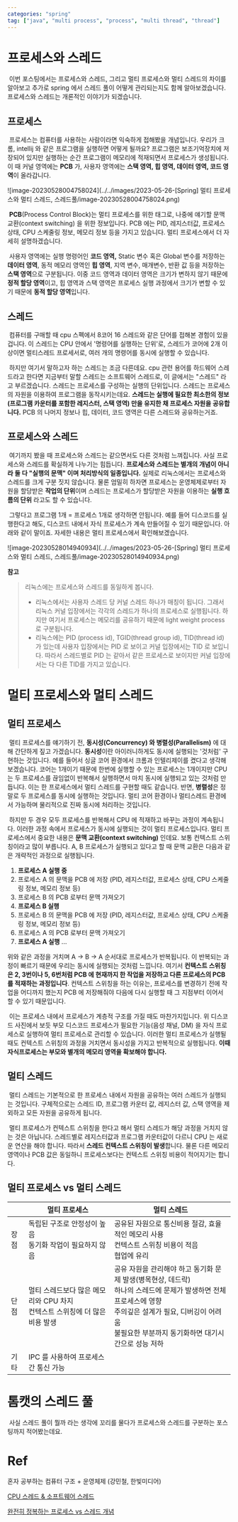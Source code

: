 ```yaml
---
categories: "spring"
tag: ["java", "multi process", "process", "multi thread", "thread"]
---
```


# 프로세스와 스레드

​	이번 포스팅에서는 프로세스와 스레드, 그리고 멀티 프로세스와 멀티 스레드의 차이를 알아보고 추가로 spring 에서 스레드 풀이 어떻게 관리되는지도 함께 알아보겠습니다. 프로세스와 스레드는 개론적인 이야기가 되겠습니다.

## 프로세스

​	프로세스는 컴퓨터를 사용하는 사람이라면 익숙하게 접해봤을 개념입니다. 우리가 크롬, intellij 와 같은 프로그램을 실행하면 어떻게 될까요? 프로그램은 보조기억장치에 저장되어 있지만 실행하는 순간 프로그램이 메모리에 적재되면서 프로세스가 생성됩니다. 이 때 커널 영역에는 **PCB** 가, 사용자 영역에는 **스택 영역, 힙 영역, 데이터 영역, 코드 영역**이 올라갑니다.

![image-20230528004758024](../../images/2023-05-26-[Spring] 멀티 프로세스와 멀티 스레드, 스레드풀/image-20230528004758024.png)

​	**PCB**(Process Control Block)는 멀티 프로세스를 위한 태그로, 나중에 얘기할 문맥 교환(context switching) 을 위한 정보입니다. PCB 에는 PID, 레지스터값, 프로세스 상태, CPU 스케줄링 정보, 메모리 정보 등을 가지고 있습니다. 멀티 프로세스에서 더 자세히 설명하겠습니다.

​	사용자 영역에는 실행 명령어인 **코드 영역,** Static 변수 혹은 Global 변수를 저장하는 **데이터 영역**, 동적 메모리 영역인 **힙 영역**, 지역 변수, 매개변수, 반환 값 등을 저장하는 **스택 영역**으로 구분됩니다. 이중 코드 영역과 데이터 영역은 크기가 변하지 않기 때문에 **정적 할당 영역**이고, 힙 영역과 스택 영역은 프로세스 실행 과정에서 크기가 변할 수 있기 때문에 **동적 할당 영역**입니다.

## 스레드

​	컴퓨터를 구매할 때 cpu 스펙에서 8코어 16 스레드와 같은 단어를 접해본 경험이 있을겁니다. 이 스레드는 CPU 안에서 '명령어를 실행하는 단위'로, 스레드가 코어에 2개 이상이면 멀티스레드 프로세서로, 여러 개의 명령어를 동시에 실행할 수 있습니다. 

​	하지만 여기서 말하고자 하는 스레드는 조금 다른데요. cpu 관련 용어를 하드웨어 스레드라고 한다면 지금부터 말할 스레드는 소프트웨어 스레드로, 이 글에서는 "스레드" 라고 부르겠습니다. 스레드는 프로세스를 구성하는 실행의 단위입니다. 스레드는 프로세스의 자원을 이용하여 프로그램을 동작시키는데요. **스레드는 실행에 필요한 최소한의 정보(프로그램 카운터를 포함한 레지스터, 스택 영역) 만을 유지한 채 프로세스 자원을 공유합니다.** PCB 의 나머지 정보나 힙, 데이터, 코드 영역은 다른 스레드와 공유하는거죠.

## 프로세스와 스레드

​	여기까지 봤을 때 프로세스와 스레드는 같으면서도 다른 것처럼 느껴집니다. 사실 프로세스와 스레드를 확실하게 나누기는 힘듭니다. **프로세스와 스레드는 별개의 개념이 아니라 둘 다 "실행의 문맥" 이며 처리방식의 일종입니다.** 실제로 리눅스에서는 프로세스와 스레드를 크게 구분 짓지 않습니다. 물론 엄밀히 하자면 프로세스는 운영체제로부터 자원을 할당받은 **작업의 단위**이며 스레드는 프로세스가 할당받은 자원을 이용하는 **실행 흐름의 단위** 라고도 할 수 있습니다. 

​	그렇다고 프로그램 1개 = 프로세스 1개로 생각하면 안됩니다. 예를 들어 디스코드를 실행한다고 해도, 디스코드 내에서 자식 프로세스가 계속 만들어질 수 있기 때문입니다. 아래와 같이 말이죠. 자세한 내용은 멀티 프로세스에서 확인해보겠습니다.

![image-20230528014940934](../../images/2023-05-26-[Spring] 멀티 프로세스와 멀티 스레드, 스레드풀/image-20230528014940934.png)

**참고**

> 리눅스에는 프로세스와 스레드를 동일하게 봅니다.
>
> - 리눅스에서는 사용자 스레드 당 커널 스레드 하나가 매칭이 됩니다. 그래서 리눅스 커널 입장에서는 각각의 스레드가 하나의 프로세스로 실행됩니다. 하지만 여기서 프로세스는 메모리를 공유하기 때문에 light weight process 로 구분됩니다.
> - 리눅스에는 PID (process id), TGID(thread group id), TID(thread id) 가 있는데 사용자 입장에서는 PID 로 보이고 커널 입장에서는 TID 로 보입니다. 따라서 스레드별로 PID 는 같아서 같은 프로세스로 보이지만 커널 입장에서는 다 다른 TID를 가지고 있습니다.

# 멀티 프로세스와 멀티 스레드

## 멀티 프로세스

​	멀티 프로세스를 얘기하기 전, **동시성(Concurrency) 와 병렬성(Parallelism)** 에 대해 간단하게 짚고 가겠습니다. **동시성**이란 아이러니하게도 동시에 실행되는 '것처럼' 구현하는 것입니다. 예를 들어서 싱글 코어 환경에서 크롬과 인텔리제이를 켰다고 생각해보겠습니다. 코어는 1개이기 때문에 한번에 실행할 수 있는 프로세스는 1개이지만 CPU 는 두 프로세스를 끊임없이 반복해서 실행하면서 마치 동시에 실행되고 있는 것처럼 만듭니다. 이는 한 프로세스에서 멀티 스레드를 구현할 때도 같습니다. 반면, **병렬성**은 정말로 두 프로세스를 동시에 실행하는 것입니다. 멀티 코어 환경이나 멀티스레드 환경에서 가능하며 물리적으로 진짜 동시에 처리하는 것입니다.

​	하지만 두 경우 모두 프로세스를 반복해서 CPU 에 적재하고 바꾸는 과정이 계속됩니다. 이러한 과정 속에서 프로세스가 동시에 실행되는 것이 멀티 프로세스입니다. 멀티 프로세스에서 중요한 내용은 **문맥 교환(context switching)** 인데요. 보통 컨텍스트 스위칭이라고 많이 부릅니다. A, B 프로세스가 실행되고 있다고 할 때 문맥 교환은 다음과 같은 개략적인 과정으로 실행됩니다.

1. **프로세스 A 실행 중**
2. 프로세스 A 의 문맥을 PCB 에 저장 (PID, 레지스터값, 프로세스 상태, CPU 스케줄링 정보, 메모리 정보 등)
3. 프로세스 B 의 PCB 로부터 문맥 가져오기
4. **프로세스 B 실행**
5. 프로세스 B 의 문맥을 PCB 에 저장 (PID, 레지스터값, 프로세스 상태, CPU 스케줄링 정보, 메모리 정보 등)
6. 프로세스 A 의 PCB 로부터 문맥 가져오기
7. **프로세스 A 실행** ...

위와 같은 과정을 거치며 A -> B -> A 순서대로 프로세스가 반복됩니다. 이 반복되는 과정이 빠르기 때문에 우리는 동시에 실행되는 것처럼 느낍니다. 여기서 **컨텍스트 스위칭은 2, 3번이나 5, 6번처럼 PCB 에 현재까지 한 작업을 저장하고 다른 프로세스의 PCB 를 적재하는 과정입니다**. 컨텍스트 스위칭을 하는 이유는, 프로세스를 변경하기 전에 작업을 어디까지 했는지 PCB 에 저장해줘야 다음에 다시 실행할 때 그 지점부터 이어서 할 수 있기 때문입니다.

​	이는 프로세스 내에서 프로세스가 계층적 구조를 가질 때도 마찬가지입니다. 위 디스코드 사진에서 보듯 부모 디스코드 프로세스가 필요한 기능(음성 채널, DM) 을 자식 프로세스로 실행하여 멀티 프로세스로 관리할 수 있습니다. 이러한 멀티 프로세스가 실행될 때도 컨텍스트 스위칭의 과정을 거치면서 동시성을 가지고 반복적으로 실행됩니다. **이때 자식프로세스는 부모와 별개의 메모리 영역을 확보해야 합니다.**



## 멀티 스레드

​	멀티 스레드는 기본적으로 한 프로세스 내에서 자원을 공유하는 여러 스레드가 실행되는 것입니다. 구체적으로는 스레드 ID, 프로그램 카운터 값, 레지스터 값, 스택 영역을 제외하고 모든 자원을 공유하게 됩니다. 

​	멀티 프로세스가 컨텍스트 스위칭을 한다고 해서 멀티 스레드가 해당 과정을 거치지 않는 것은 아닙니다. 스레드별로 레지스터값과 프로그램 카운터값이 다르니 CPU 는 새로운 연산을 해야 합니다. 따라서 **스레드 컨텍스트 스위칭이 발생**합니다. 물론 다른 메모리 영역이나 PCB 값은 동일하니 프로세스보다는 컨텍스트 스위칭 비용이 적어지기는 합니다.



## 멀티 프로세스 vs 멀티 스레드

|      | 멀티 프로세스                                                | 멀티 스레드                                                  |
| ---- | ------------------------------------------------------------ | ------------------------------------------------------------ |
| 장점 | 독립된 구조로 안정성이 높음<br/>동기화 작업이 필요하지 않음  | 공유된 자원으로 통신비용 절감, 효율적인 메모리 사용<br/>컨텍스트 스위칭 비용이 적음<br/>협업에 유리 |
| 단점 | 멀티 스레드보다 많은 메모리와 CPU 차지<br />컨텍스트 스위칭에 더 많은 비용 발생 | 공유 자원을 관리해야 하고 동기화 문제 발생(병목현상, 데드락)<br/>하나의 스레드에 문제가 발생하면 전체 프로세스에 영향<br />주의깊은 설계가 필요, 디버깅이 어려움<br />불필요한 부분까지 동기화하면 대기시간으로 성능 저하 |
| 기타 | IPC 를 사용하여 프로세스 간 통신 가능                        |                                                              |



# 톰캣의 스레드 풀

​	사실 스레드 풀이 뭘까 라는 생각에 꼬리를 물다가 프로세스와 스레드를 구분하는 포스팅까지 적어봤는데요. 



# Ref

혼자 공부하는 컴퓨터 구조 + 운영체제 (강민철, 한빛미디어)

[CPU 스레드 & 소프트웨어 스레드](https://velog.io/@dvmflstm/CPU-%EC%8A%A4%EB%A0%88%EB%93%9C-%EC%86%8C%ED%94%84%ED%8A%B8%EC%9B%A8%EC%96%B4-%EC%8A%A4%EB%A0%88%EB%93%9C)

[완전히 정복하는 프로세스 vs 스레드 개념](https://inpa.tistory.com/entry/%F0%9F%91%A9%E2%80%8D%F0%9F%92%BB-%ED%94%84%EB%A1%9C%EC%84%B8%EC%8A%A4-%E2%9A%94%EF%B8%8F-%EC%93%B0%EB%A0%88%EB%93%9C-%EC%B0%A8%EC%9D%B4)